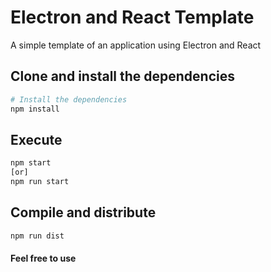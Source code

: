 # Electron and React Template

A simple template of an application using Electron and React

## Clone and install the dependencies

```bash
# Install the dependencies
npm install
```

## Execute

```bash
npm start
[or]
npm run start
```

## Compile and distribute

```bash
npm run dist
```

#### Feel free to use
